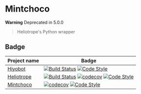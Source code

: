 # Mintchoco

**Warning** Deprecated in 5.0.0

> Heliotrope's Python wrapper

## Badge

| Project name                                         | Badge                                                                                                                                                                                                                                                                                                                                                                                                                   |
| ---------------------------------------------------- | ----------------------------------------------------------------------------------------------------------------------------------------------------------------------------------------------------------------------------------------------------------------------------------------------------------------------------------------------------------------------------------------------------------------------- |
| [Hiyobot](https://github.com/Saebasol/Hiyobot)       | [![Build Status](https://travis-ci.com/Saebasol/Hiyobot.svg?branch=master)](https://travis-ci.com/Saebasol/Hiyobot) [![Code Style](https://img.shields.io/badge/code%20style-black-black)](https://github.com/psf/black)                                                                                                                                                                                                |
| [Heliotrope](https://github.com/Saebasol/Heliotrope) | [![Build Status](https://dev.azure.com/Saebasol/Heliotrope/_apis/build/status/Saebasol.Heliotrope?branchName=master)](https://travis-ci.com/Saebasol/Heliotrope) [![codecov](https://codecov.io/gh/Saebasol/Heliotrope/branch/master/graph/badge.svg?token=VTL1Z4abB7)](https://codecov.io/gh/Saebasol/Heliotrope) [![Code Style](https://img.shields.io/badge/code%20style-black-black)](https://github.com/psf/black) |
| [Mintchoco](https://github.com/Saebasol/Mintchoco)   | [![codecov](https://codecov.io/gh/Saebasol/Rose/branch/master/graph/badge.svg)](https://codecov.io/gh/Saebasol/Mintchoco) [![Code Style](https://img.shields.io/badge/code%20style-black-black)](https://github.com/psf/black)                                                                                                                                                                                          |
